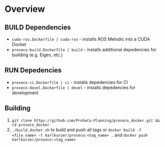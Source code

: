 # Overview
## BUILD Dependencies
* `cuda-ros.Dockerfile | cuda-ros` - installs ROS Melodic into a CUDA Docker
* `proseco-build.Dockerfile | build` - installs additional depedencies for building (e.g. Eigen, etc.)
## RUN Depedencies
* `proseco-ci.Dockerfile | ci` - installs depedencies for CI
* `proseco-devel.Dockerfile | devel` - installs depedencies for development

## Building
1. `git clone https://github.com/ProSeCo-Planning/proseco_docker.git && cd proseco_docker`
2. `./build_docker.sh` to build and push all tags or `docker build -f <file_name> -t karlkurzer/proseco:<tag_name> .` and `docker push karlkurzer/proseco:<tag_name>`
